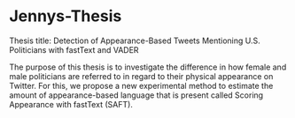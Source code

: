 # Jennys-Thesis

Thesis title: Detection of Appearance-Based Tweets Mentioning U.S. Politicians with fastText and VADER

The purpose of this thesis is to investigate the difference in how female and male politicians are referred to in regard to their physical appearance on Twitter. For this, we propose a new experimental method to estimate the amount of appearance-based language that is present called Scoring Appearance with fastText (SAFT).
